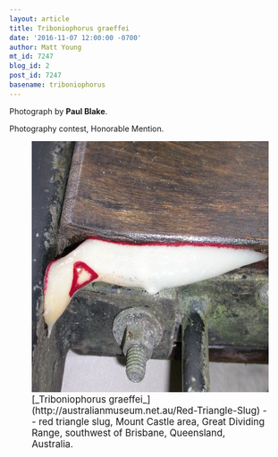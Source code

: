```yaml
---
layout: article
title: Triboniophorus graeffei
date: '2016-11-07 12:00:00 -0700'
author: Matt Young
mt_id: 7247
blog_id: 2
post_id: 7247
basename: triboniophorus
---
```

Photograph by **Paul Blake**.

Photography contest, Honorable Mention.

<figure>
<img src="/uploads/2016/Blake.Red_Triangle_Slug.jpg" alt="Blake.Red_Triangle_Slug.jpg" width="600" height="450" />
<figcaption markdown="span">
<big>[_Triboniophorus graeffei_](http://australianmuseum.net.au/Red-Triangle-Slug) -- red triangle slug,  Mount Castle area, Great Dividing Range, southwest of Brisbane, Queensland, Australia.</big>

</figcaption>
</figure>
